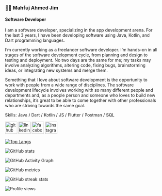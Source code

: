 ### 👨‍💻 Mahfuj Ahmed Jim
#### Software Developer

I am a software developer, specializing in the app development arena. For the last 3 years, I have been developing software using Java, Kotlin, and Dart programming languages.

I’m currently working as a freelancer software developer. I’m hands-on in all stages of the software development cycle, from planning and design to testing and deployment. No two days are the same for me; my tasks may involve analyzing algorithms, altering code, fixing bugs, brainstorming ideas, or integrating new systems and merge them.

Something that I love about software development is the opportunity to work with people from a wide range of disciplines. The software development lifecycle involves working with so many different people and departments and, as a people person and someone who loves to build new relationships, it’s great to be able to come together with other professionals who are striving towards the same goal.

Skills: Java / Dart / Kotlin / JS / Flutter / Postman / SQL



[<img src='https://cdn.jsdelivr.net/npm/simple-icons@3.0.1/icons/github.svg' alt='github' height='40'>](https://github.com/mahfuj-ahmed-jim)  [<img src='https://cdn.jsdelivr.net/npm/simple-icons@3.0.1/icons/linkedin.svg' alt='linkedin' height='40'>](https://www.linkedin.com/in/mahfuj-ahmed-jim-108771204//)  [<img src='https://cdn.jsdelivr.net/npm/simple-icons@3.0.1/icons/facebook.svg' alt='facebook' height='40'>](https://www.facebook.com/mahfuj.ahmed.jim.7712)  [<img src='https://cdn.jsdelivr.net/npm/simple-icons@3.0.1/icons/instagram.svg' alt='instagram' height='40'>](https://www.instagram.com/mahfuj_ahmedjim/)  

[![Top Langs](https://github-readme-stats.vercel.app/api/top-langs/?username=mahfuj-ahmed-jim)](https://github.com/anuraghazra/github-readme-stats)

![GitHub stats](https://github-readme-stats.vercel.app/api?username=mahfuj-ahmed-jim&show_icons=true&count_private=true)  

![GitHub Activity Graph](https://activity-graph.herokuapp.com/graph?username=mahfuj-ahmed-jim)  

![GitHub metrics](https://metrics.lecoq.io/mahfuj-ahmed-jim)  

![GitHub streak stats](https://streak-stats.demolab.com/?user=mahfuj-ahmed-jim)  

![Profile views](https://gpvc.arturio.dev/mahfuj-ahmed-jim)  
